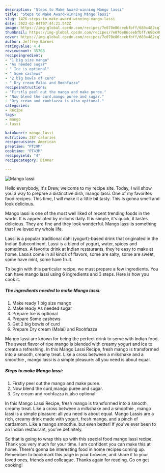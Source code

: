 ```yaml
---
description: "Steps to Make Award-winning Mango lassi"
title: "Steps to Make Award-winning Mango lassi"
slug: 1426-steps-to-make-award-winning-mango-lassi
date: 2022-02-04T07:44:21.542Z
image: https://img-global.cpcdn.com/recipes/7e070e86ceebfbff/680x482cq70/mango-lassi-recipe-main-photo.jpg
thumbnail: https://img-global.cpcdn.com/recipes/7e070e86ceebfbff/680x482cq70/mango-lassi-recipe-main-photo.jpg
cover: https://img-global.cpcdn.com/recipes/7e070e86ceebfbff/680x482cq70/mango-lassi-recipe-main-photo.jpg
author: Jeffrey Barnes
ratingvalue: 4.4
reviewcount: 35768
recipeingredient:
- "1 big size mango"
- "As needed sugar"
- " Ice is optional"
- " Some cashews"
- "2 big bowls of curd"
- " Dry cream Malai and Roohfazza"
recipeinstructions:
- "Firstly peel out the mango and make puree."
- "Now blend the curd,mango puree and sugar."
- "Dry cream and roohfazza is also optional."
categories:
- Recipe
tags:
- mango
- lassi

katakunci: mango lassi 
nutrition: 287 calories
recipecuisine: American
preptime: "PT29M"
cooktime: "PT43M"
recipeyield: "4"
recipecategory: Dinner

---
```



![Mango lassi](https://img-global.cpcdn.com/recipes/7e070e86ceebfbff/680x482cq70/mango-lassi-recipe-main-photo.jpg)

Hello everybody, it's Drew, welcome to my recipe site. Today, I will show you a way to prepare a distinctive dish, mango lassi. One of my favorites food recipes. This time, I will make it a little bit tasty. This is gonna smell and look delicious.

Mango lassi is one of the most well liked of recent trending foods in the world. It is appreciated by millions daily. It is simple, it's quick, it tastes delicious. They are fine and they look wonderful. Mango lassi is something that I've loved my whole life.

Lassi is a popular traditional dahi (yogurt)-based drink that originated in the Indian Subcontinent. Lassi is a blend of yogurt, water, spices and sometimes. A favorite drink at Indian restaurants, they&#39;re easy to make at home. Lassis come in all kinds of flavors, some are salty, some are sweet, some have mint, some have fruit.


To begin with this particular recipe, we must prepare a few ingredients. You can have mango lassi using 6 ingredients and 3 steps. Here is how you cook it.

<!--inarticleads1-->

##### The ingredients needed to make Mango lassi:

1. Make ready 1 big size mango
1. Make ready As needed sugar
1. Prepare  Ice is optional
1. Prepare  Some cashews
1. Get 2 big bowls of curd
1. Prepare  Dry cream (Malai) and Roohfazza


Mango lassi are known for being the perfect drink to serve with Indian food. The sweet flavor of ripe mango is blended with creamy yogurt and ice to create a refreshing. In this Mango Lassi Recipe, fresh mango is transformed into a smooth, creamy treat. Like a cross between a milkshake and a smoothie , mango lassi is a simple pleasure: all you need is about equal. 

<!--inarticleads2-->

##### Steps to make Mango lassi:

1. Firstly peel out the mango and make puree.
1. Now blend the curd,mango puree and sugar.
1. Dry cream and roohfazza is also optional.


In this Mango Lassi Recipe, fresh mango is transformed into a smooth, creamy treat. Like a cross between a milkshake and a smoothie , mango lassi is a simple pleasure: all you need is about equal. Mango Lassis are a rich, creamy drink made with yogurt, fresh mango, and a pinch of cardamom. Like a mango smoothie. but even better! If you&#39;ve ever been to an Indian restaurant, you&#39;ve definitely. 

So that is going to wrap this up with this special food mango lassi recipe. Thank you very much for your time. I am confident you can make this at home. There's gonna be interesting food in home recipes coming up. Remember to bookmark this page in your browser, and share it to your loved ones, friends and colleague. Thanks again for reading. Go on get cooking!
